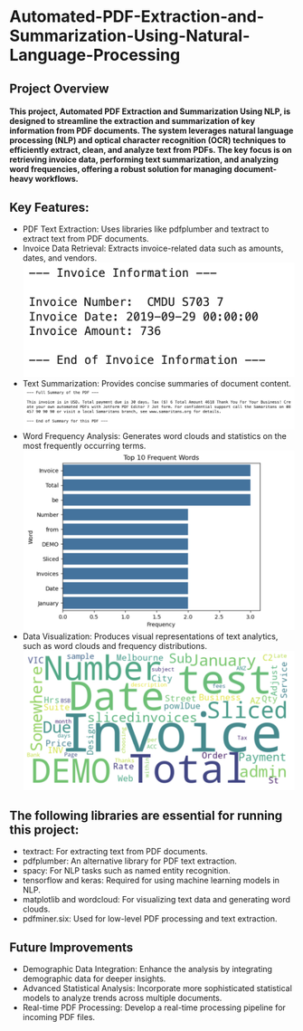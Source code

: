 # Automated-PDF-Extraction-and-Summarization-Using-Natural-Language-Processing

## Project Overview
#### This project, Automated PDF Extraction and Summarization Using NLP, is designed to streamline the extraction and summarization of key information from PDF documents. The system leverages natural language processing (NLP) and optical character recognition (OCR) techniques to efficiently extract, clean, and analyze text from PDFs. The key focus is on retrieving invoice data, performing text summarization, and analyzing word frequencies, offering a robust solution for managing document-heavy workflows.

## Key Features:
* PDF Text Extraction: Uses libraries like pdfplumber and textract to extract text from PDF documents.
* Invoice Data Retrieval: Extracts invoice-related data such as amounts, dates, and vendors.
![image](https://github.com/Yuteng0927/Automated-PDF-Extraction-and-Summarization-Using-NLP/blob/main/Invoice%20info.png)
* Text Summarization: Provides concise summaries of document content.
![image](https://github.com/Yuteng0927/Automated-PDF-Extraction-and-Summarization-Using-NLP/blob/main/Full%20summary.png)
* Word Frequency Analysis: Generates word clouds and statistics on the most frequently occurring terms.
![image](https://github.com/Yuteng0927/Automated-PDF-Extraction-and-Summarization-Using-NLP/blob/main/Word%20frequency.png)
* Data Visualization: Produces visual representations of text analytics, such as word clouds and frequency distributions.
![image](https://github.com/Yuteng0927/Automated-PDF-Extraction-and-Summarization-Using-NLP/blob/main/Word%20cloud.png)
  
## The following libraries are essential for running this project:

* textract: For extracting text from PDF documents.
* pdfplumber: An alternative library for PDF text extraction.
* spacy: For NLP tasks such as named entity recognition.
* tensorflow and keras: Required for using machine learning models in NLP.
* matplotlib and wordcloud: For visualizing text data and generating word clouds.
* pdfminer.six: Used for low-level PDF processing and text extraction.

## Future Improvements
* Demographic Data Integration: Enhance the analysis by integrating demographic data for deeper insights.
* Advanced Statistical Analysis: Incorporate more sophisticated statistical models to analyze trends across multiple documents.
* Real-time PDF Processing: Develop a real-time processing pipeline for incoming PDF files.
